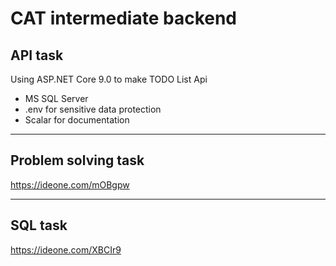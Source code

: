 ﻿<h1>CAT intermediate backend</h1>
<h2>API task</h2>
<p>
Using ASP.NET Core 9.0 to make TODO List Api
</p>
<ul>
	<li>MS SQL Server</li>
	<li>.env for sensitive data protection</li>
	<li>Scalar for documentation</li>
</ul>
<hr>
<h2>Problem solving task</h2>
<a href="https://ideone.com/mOBgpw" target="_blank">https://ideone.com/mOBgpw</a>
<hr>
<h2>SQL task</h2>
<a href="https://ideone.com/XBCIr9" target="_blank">https://ideone.com/XBCIr9</a>
